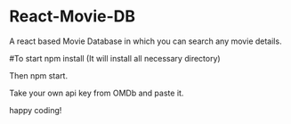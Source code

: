 # React-Movie-DB
A react based Movie Database in which you can search any movie details.

#To start
npm install (It will install all necessary directory)

Then
npm start.

Take your own api key from OMDb and paste it.


happy coding!

